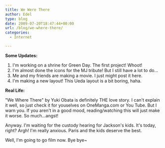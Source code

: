 ```yaml
---
title: We Were There
author: Edel
type: blog
date: 2009-07-20T18:47:44+00:00
url: /blog/we-where-there/
categories:
  - Internet

---
```

**Some Updates:**

  1. I'm working on a shrine for Green Day. The first project! Whoot!
  2. I'm almost done the icons for the MJ tribute! But I still have a lot to do...
  3. Me and my friends are making a movie. I just might post it here.
  4. I'm making a new layout! This Ueda layout is a bit boring, haha.

**Real Life:**

"We Where There" by Yuki Obata is definitely THE love story. I can't explain it well, so just check it for youselves on OneManga.com or You Tube. But I warn you. If you aren't in a good mood, reading/watching this will just make it worse. So much...angst!

Anyway. I'm waiting for the custody hearing for Jackson's kids. It's today, right? Argh! I'm really anxious. Paris and the kids deserve the best.

Well, I'm going to go film now. Bye bye~


